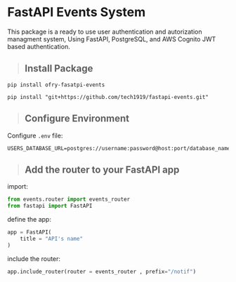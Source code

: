 # FastAPI Events System


This package is a ready to use user authentication and autorization managment system, Using FastAPI, PostgreSQL, and AWS Cognito JWT based authentication.
> ## Install Package

```
pip install ofry-fasatpi-events
```
```
pip install "git+https://github.com/tech1919/fastapi-events.git"
```


> ## Configure Environment

Configure `.env` file:
```
USERS_DATABASE_URL=postgres://username:password@host:port/database_name
```

> ## Add the router to your FastAPI app

import:
```python
from events.router import events_router
from fastapi import FastAPI
```

define the app:
```python
app = FastAPI(
    title = "API's name"
)
```

include the router:
```python
app.include_router(router = events_router , prefix="/notif")
```



